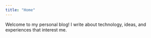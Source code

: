 ```yaml
---
title: "Home"
---
```


Welcome to my personal blog! I write about technology, ideas, and experiences that interest me.